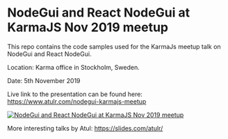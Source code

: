 # NodeGui and React NodeGui at KarmaJS Nov 2019 meetup

This repo contains the code samples used for the KarmaJs meetup talk on NodeGui and React NodeGui.

Location: Karma office in Stockholm, Sweden.

Date: 5th November 2019

Live link to the presentation can be found here: https://www.atulr.com/nodegui-karmajs-meetup


[![NodeGui and React NodeGui at KarmaJS Nov 2019 meetup](https://img.youtube.com/vi/XbMFYXZLPNw/0.jpg)](https://www.youtube.com/watch?v=XbMFYXZLPNw)

More interesting talks by Atul: https://slides.com/atulr/
